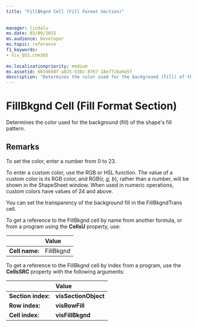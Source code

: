 ```yaml
---
title: "FillBkgnd Cell (Fill Format Section)"
 
 
manager: lindalu
ms.date: 03/09/2015
ms.audience: Developer
ms.topic: reference
f1_keywords:
- Vis_DSS.chm365
 
ms.localizationpriority: medium
ms.assetid: 603d698f-a025-538c-8767-18e7716a9a5f
description: "Determines the color used for the background (fill) of the shape's fill pattern."
---
```


# FillBkgnd Cell (Fill Format Section)

Determines the color used for the background (fill) of the shape's fill pattern.
  
## Remarks

To set the color, enter a number from 0 to 23.
  
To enter a custom color, use the RGB or HSL function. The value of a custom color is its RGB color, and RGB(*r, g, b*), rather than a number, will be shown in the ShapeSheet window. When used in numeric operations, custom colors have values of 24 and above. 
  
You can set the transparency of the background fill in the FillBkgndTrans cell. 
  
To get a reference to the FillBkgnd cell by name from another formula, or from a program using the **CellsU** property, use: 
  
||Value |
|:-----|:-----|
| **Cell name:**  <br/> | FillBkgnd  <br/> |
   
To get a reference to the FillBkgnd cell by index from a program, use the **CellsSRC** property with the following arguments: 
  
||Value |
|:-----|:-----|
| **Section index:**  <br/> |**visSectionObject** <br/> |
| **Row index:**  <br/> |**visRowFill** <br/> |
| **Cell index:**  <br/> |**visFillBkgnd** <br/> |
   

